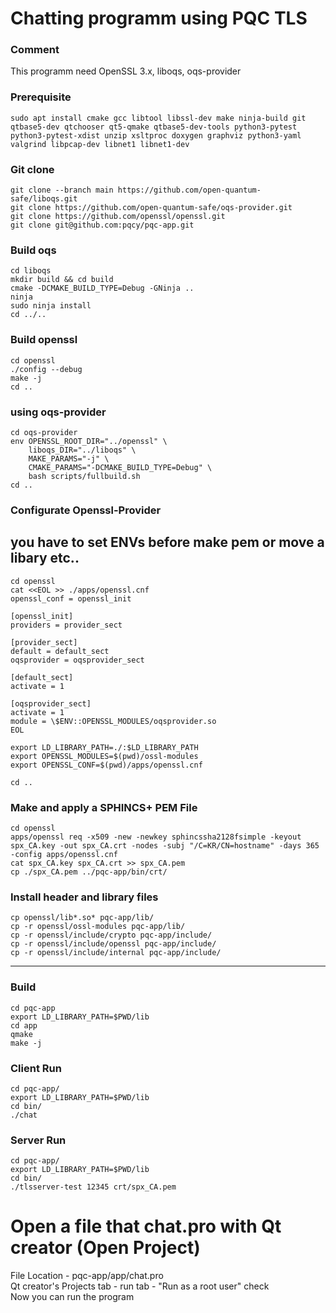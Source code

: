 Chatting programm using PQC TLS
===
### Comment
This programm need OpenSSL 3.x, liboqs, oqs-provider
### Prerequisite
```
sudo apt install cmake gcc libtool libssl-dev make ninja-build git qtbase5-dev qtchooser qt5-qmake qtbase5-dev-tools python3-pytest python3-pytest-xdist unzip xsltproc doxygen graphviz python3-yaml valgrind libpcap-dev libnet1 libnet1-dev

```

### Git clone
```
git clone --branch main https://github.com/open-quantum-safe/liboqs.git
git clone https://github.com/open-quantum-safe/oqs-provider.git
git clone https://github.com/openssl/openssl.git
git clone git@github.com:pqcy/pqc-app.git
```

### Build oqs
```
cd liboqs
mkdir build && cd build
cmake -DCMAKE_BUILD_TYPE=Debug -GNinja ..
ninja
sudo ninja install
cd ../..
```

### Build openssl
```
cd openssl
./config --debug
make -j
cd ..
```
### using oqs-provider
```
cd oqs-provider
env OPENSSL_ROOT_DIR="../openssl" \
    liboqs_DIR="../liboqs" \
    MAKE_PARAMS="-j" \
    CMAKE_PARAMS="-DCMAKE_BUILD_TYPE=Debug" \
    bash scripts/fullbuild.sh
cd ..
```

### Configurate Openssl-Provider
## you have to set ENVs before make pem or move a libary etc..
```
cd openssl
cat <<EOL >> ./apps/openssl.cnf
openssl_conf = openssl_init

[openssl_init]
providers = provider_sect

[provider_sect]
default = default_sect
oqsprovider = oqsprovider_sect

[default_sect]
activate = 1

[oqsprovider_sect]
activate = 1
module = \$ENV::OPENSSL_MODULES/oqsprovider.so
EOL

export LD_LIBRARY_PATH=./:$LD_LIBRARY_PATH
export OPENSSL_MODULES=$(pwd)/ossl-modules
export OPENSSL_CONF=$(pwd)/apps/openssl.cnf

cd ..
```
### Make and apply a SPHINCS+ PEM File
```
cd openssl
apps/openssl req -x509 -new -newkey sphincssha2128fsimple -keyout spx_CA.key -out spx_CA.crt -nodes -subj "/C=KR/CN=hostname" -days 365 -config apps/openssl.cnf 
cat spx_CA.key spx_CA.crt >> spx_CA.pem
cp ./spx_CA.pem ../pqc-app/bin/crt/
```

### Install header and library files
```
cp openssl/lib*.so* pqc-app/lib/
cp -r openssl/ossl-modules pqc-app/lib/
cp -r openssl/include/crypto pqc-app/include/
cp -r openssl/include/openssl pqc-app/include/
cp -r openssl/include/internal pqc-app/include/
```

---
###  Build
```
cd pqc-app
export LD_LIBRARY_PATH=$PWD/lib
cd app
qmake
make -j
```

### Client Run
```
cd pqc-app/
export LD_LIBRARY_PATH=$PWD/lib
cd bin/
./chat
```

### Server Run
```
cd pqc-app/
export LD_LIBRARY_PATH=$PWD/lib
cd bin/
./tlsserver-test 12345 crt/spx_CA.pem
```

# Open a file that chat.pro with Qt creator (Open Project)
File Location - pqc-app/app/chat.pro   
Qt creator's Projects tab - run tab - "Run as a root user" check   
Now you can run the program

